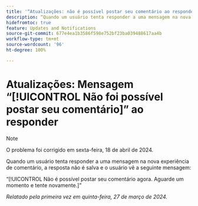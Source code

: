 ```yaml
---
title: '“Atualizações: não é possível postar seu comentário ao responder”'
description: “Quando um usuário tenta responder a uma mensagem na nova experiência de comentário, a resposta não é salva e o usuário vê uma mensagem.”
hidefromtoc: true
feature: Updates and Notifications
source-git-commit: 677e4ea1b3586f598e752bf23ba039488617aa4b
workflow-type: tm+mt
source-wordcount: '96'
ht-degree: 100%

---
```



# Atualizações: Mensagem “[!UICONTROL Não foi possível postar seu comentário]” ao responder

>[!NOTE]
>
>O problema foi corrigido em sexta-feira, 18 de abril de 2024.

Quando um usuário tenta responder a uma mensagem na nova experiência de comentário, a resposta não é salva e o usuário vê a seguinte mensagem:

“[!UICONTROL Não é possível postar seu comentário agora. Aguarde um momento e tente novamente.]”

_Relatado pela primeira vez em quinta-feira, 27 de março de 2024._


